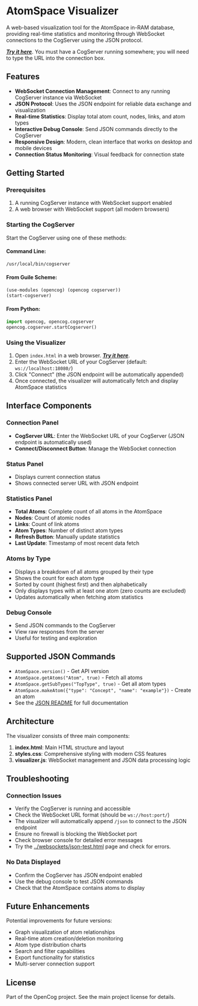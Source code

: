 # AtomSpace Visualizer

A web-based visualization tool for the AtomSpace in-RAM database, providing real-time statistics and monitoring through WebSocket connections to the CogServer using the JSON protocol.

[***Try it here***](https://html-preview.github.io/?url=https://github.com/opencog/cogserver/blob/master/examples/visualizer/index.html).
You must have a CogServer running somewhere; you will need to type the
URL into the connection box.

## Features

- **WebSocket Connection Management**: Connect to any running CogServer instance via WebSocket
- **JSON Protocol**: Uses the JSON endpoint for reliable data exchange and visualization
- **Real-time Statistics**: Display total atom count, nodes, links, and atom types
- **Interactive Debug Console**: Send JSON commands directly to the CogServer
- **Responsive Design**: Modern, clean interface that works on desktop and mobile devices
- **Connection Status Monitoring**: Visual feedback for connection state

## Getting Started

### Prerequisites

1. A running CogServer instance with WebSocket support enabled
2. A web browser with WebSocket support (all modern browsers)

### Starting the CogServer

Start the CogServer using one of these methods:

#### Command Line:
```bash
/usr/local/bin/cogserver
```

#### From Guile Scheme:
```scheme
(use-modules (opencog) (opencog cogserver))
(start-cogserver)
```

#### From Python:
```python
import opencog, opencog.cogserver
opencog.cogserver.startCogserver()
```

### Using the Visualizer

1. Open `index.html` in a web browser.
   [***Try it here***](https://html-preview.github.io/?url=https://github.com/opencog/cogserver/blob/master/examples/visutalizer/index.html).
2. Enter the WebSocket URL of your CogServer (default: `ws://localhost:18080/`)
3. Click "Connect" (the JSON endpoint will be automatically appended)
4. Once connected, the visualizer will automatically fetch and display AtomSpace statistics

## Interface Components

### Connection Panel
- **CogServer URL**: Enter the WebSocket URL of your CogServer (JSON endpoint is automatically used)
- **Connect/Disconnect Button**: Manage the WebSocket connection

### Status Panel
- Displays current connection status
- Shows connected server URL with JSON endpoint

### Statistics Panel
- **Total Atoms**: Complete count of all atoms in the AtomSpace
- **Nodes**: Count of atomic nodes
- **Links**: Count of link atoms
- **Atom Types**: Number of distinct atom types
- **Refresh Button**: Manually update statistics
- **Last Update**: Timestamp of most recent data fetch

### Atoms by Type
- Displays a breakdown of all atoms grouped by their type
- Shows the count for each atom type
- Sorted by count (highest first) and then alphabetically
- Only displays types with at least one atom (zero counts are excluded)
- Updates automatically when fetching atom statistics

### Debug Console
- Send JSON commands to the CogServer
- View raw responses from the server
- Useful for testing and exploration

## Supported JSON Commands

- `AtomSpace.version()` - Get API version
- `AtomSpace.getAtoms("Atom", true)` - Fetch all atoms
- `AtomSpace.getSubTypes("TopType", true)` - Get all atom types
- `AtomSpace.makeAtom({"type": "Concept", "name": "example"})` - Create an atom
- See the [JSON README](https://github.com/opencog/atomspace-storage/tree/master/opencog/persist/json) for full documentation

## Architecture

The visualizer consists of three main components:

1. **index.html**: Main HTML structure and layout
2. **styles.css**: Comprehensive styling with modern CSS features
3. **visualizer.js**: WebSocket management and JSON data processing logic

## Troubleshooting

### Connection Issues
- Verify the CogServer is running and accessible
- Check the WebSocket URL format (should be `ws://host:port/`)
- The visualizer will automatically append `/json` to connect to the JSON endpoint
- Ensure no firewall is blocking the WebSocket port
- Check browser console for detailed error messages
- Try the
  [../websockets/json-test.html](https://html-preview.github.io/?url=https://github.com/opencog/cogserver/blob/master/examples/websockets/json-test.html)
  page and check for errors.

### No Data Displayed
- Confirm the CogServer has JSON endpoint enabled
- Use the debug console to test JSON commands
- Check that the AtomSpace contains atoms to display

## Future Enhancements

Potential improvements for future versions:
- Graph visualization of atom relationships
- Real-time atom creation/deletion monitoring
- Atom type distribution charts
- Search and filter capabilities
- Export functionality for statistics
- Multi-server connection support

## License

Part of the OpenCog project. See the main project license for details.
